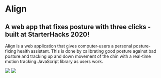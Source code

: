 # Align
## A web app that fixes posture with three clicks - built at StarterHacks 2020!

Align is a web application that gives computer-users a personal posture-fixing health assistant. This is done by calibrating good posture against bad posture and tracking up and down movement of the chin with a real-time motion tracking JavaScript library as users work. 

![](alignimage2.png)
![](alignimage1.png)
